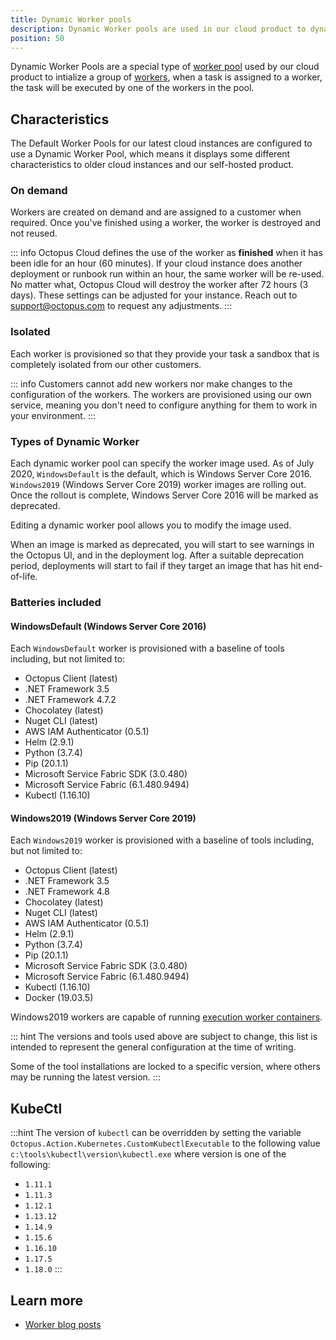 ```yaml
---
title: Dynamic Worker pools
description: Dynamic Worker pools are used in our cloud product to dynamically create and assign workers to running tasks.  This page describes how dynamic worker pools work.
position: 50
---
```


Dynamic Worker Pools are a special type of [worker pool](/docs/infrastructure/workers/worker-pools.md) used by our cloud product to intialize a group of [workers](/docs/infrastructure/workers/index.md), when a task is assigned to a worker, the task will be executed by one of the workers in the pool.

## Characteristics

The Default Worker Pools for our latest cloud instances are configured to use a Dynamic Worker Pool, which means it displays some different characteristics to older cloud instances and our self-hosted product.

### On demand

Workers are created on demand and are assigned to a customer when required. Once you've finished using a worker, the worker is destroyed and not reused.

::: info
Octopus Cloud defines the use of the worker as **finished** when it has been idle for an hour (60 minutes). If your cloud instance does another deployment or runbook run within an hour, the same worker will be re-used.  No matter what, Octopus Cloud will destroy the worker after 72 hours (3 days).  These settings can be adjusted for your instance.  Reach out to [support@octopus.com](mailto:support@octopus.com) to request any adjustments.
:::

### Isolated

Each worker is provisioned so that they provide your task a sandbox that is completely isolated from our other customers.

::: info
Customers cannot add new workers nor make changes to the configuration of the workers. The workers are provisioned using our own service, meaning you don't need to configure anything for them to work in your environment.
:::

### Types of Dynamic Worker

Each dynamic worker pool can specify the worker image used. As of July 2020, `WindowsDefault` is the default, which is Windows Server Core 2016. `Windows2019` (Windows Server Core 2019) worker images are rolling out. Once the rollout is complete, Windows Server Core 2016 will be marked as deprecated.

Editing a dynamic worker pool allows you to modify the image used.

When an image is marked as deprecated, you will start to see warnings in the Octopus UI, and in the deployment log. After a suitable deprecation period, deployments will start to fail if they target an image that has hit end-of-life.

### Batteries included

#### WindowsDefault (Windows Server Core 2016)

Each `WindowsDefault` worker is provisioned with a baseline of tools including, but not limited to:

- Octopus Client (latest)
- .NET Framework 3.5
- .NET Framework 4.7.2
- Chocolatey (latest)
- Nuget CLI (latest)
- AWS IAM Authenticator (0.5.1)
- Helm (2.9.1)
- Python (3.7.4)
- Pip (20.1.1)
- Microsoft Service Fabric SDK (3.0.480)
- Microsoft Service Fabric (6.1.480.9494)
- Kubectl (1.16.10)

#### Windows2019 (Windows Server Core 2019)

Each `Windows2019` worker is provisioned with a baseline of tools including, but not limited to:

- Octopus Client (latest)
- .NET Framework 3.5
- .NET Framework 4.8
- Chocolatey (latest)
- Nuget CLI (latest)
- AWS IAM Authenticator (0.5.1)
- Helm (2.9.1)
- Python (3.7.4)
- Pip (20.1.1)
- Microsoft Service Fabric SDK (3.0.480)
- Microsoft Service Fabric (6.1.480.9494)
- Kubectl (1.16.10)
- Docker (19.03.5)

Windows2019 workers are capable of running [execution worker containers](https://octopus.com/blog/execution-containers).

::: hint
The versions and tools used above are subject to change, this list is intended to represent the general configuration at the time of writing.

Some of the tool installations are locked to a specific version, where others may be running the latest version.
:::

## KubeCtl

:::hint
The version of `kubectl` can be overridden by setting the variable `Octopus.Action.Kubernetes.CustomKubectlExecutable` to the following value `c:\tools\kubectl\version\kubectl.exe`
where version is one of the following:

- `1.11.1`
- `1.11.3`
- `1.12.1`
- `1.13.12`
- `1.14.9`
- `1.15.6`
- `1.16.10`
- `1.17.5`
- `1.18.0`
  :::

## Learn more

- [Worker blog posts](https://octopus.com/blog/tag/workers)
